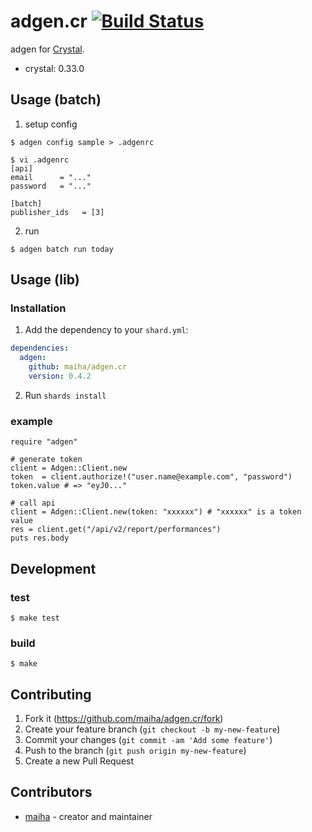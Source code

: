 # adgen.cr [![Build Status](https://travis-ci.org/maiha/adgen.cr.svg?branch=master)](https://travis-ci.org/maiha/adgen.cr)

adgen for [Crystal](http://crystal-lang.org/).

- crystal: 0.33.0

## Usage (batch)

1. setup config

```console
$ adgen config sample > .adgenrc

$ vi .adgenrc
[api]
email      = "..."
password   = "..."

[batch]
publisher_ids   = [3]
```

2. run

```console
$ adgen batch run today
```

## Usage (lib)

### Installation

1. Add the dependency to your `shard.yml`:

```yaml
dependencies:
  adgen:
    github: maiha/adgen.cr
    version: 0.4.2
```

2. Run `shards install`

### example

```crystal
require "adgen"

# generate token
client = Adgen::Client.new
token  = client.authorize!("user.name@example.com", "password")
token.value # => "eyJ0..."

# call api
client = Adgen::Client.new(token: "xxxxxx") # "xxxxxx" is a token value
res = client.get("/api/v2/report/performances")
puts res.body
```

## Development

### test

```console
$ make test
```

### build

```console
$ make
```

## Contributing

1. Fork it (<https://github.com/maiha/adgen.cr/fork>)
2. Create your feature branch (`git checkout -b my-new-feature`)
3. Commit your changes (`git commit -am 'Add some feature'`)
4. Push to the branch (`git push origin my-new-feature`)
5. Create a new Pull Request

## Contributors

- [maiha](https://github.com/maiha) - creator and maintainer
